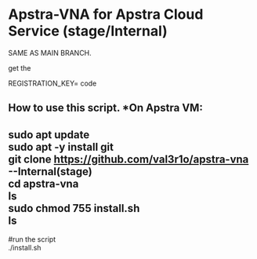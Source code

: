 # Apstra-VNA for Apstra Cloud Service (stage/Internal)

SAME AS MAIN BRANCH.<be>

get the <be>

REGISTRATION_KEY= code  <be>

How to use this script. *On Apstra VM:
-
sudo apt update <br>
sudo apt -y install git <br>
git clone https://github.com/val3r1o/apstra-vna --Internal(stage) <br>
cd apstra-vna <br>
ls <br>
sudo chmod 755 install.sh <br>
ls <br>
-
#run the script <br>
./install.sh
